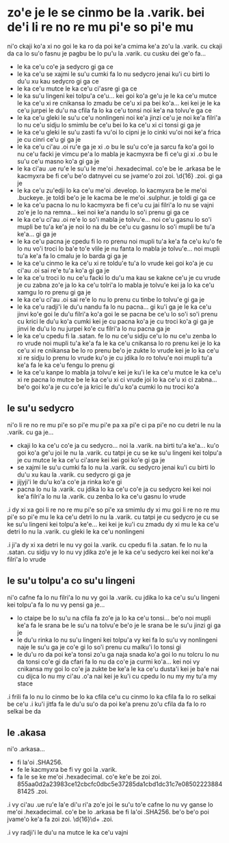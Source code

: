 zo'e je le se cinmo be la .varik. bei de'i li re no re mu pi'e so pi'e mu
=========================================================================
ni'o ckaji ko'a xi no goi le ka ro da poi ke'a cmima ke'a zo'u la .varik. cu ckaji da ca lo su'o fasnu je pagbu be lo pu'u la .varik. cu cusku dei ge'o fa...

* le ka ce'u co'e ja sedycro gi ga ce
* le ka ce'u se xajmi le su'u cumki fa lo nu sedycro jenai ku'i cu birti lo du'u xu kau sedycro gi ga ce
* le ka ce'u mutce le ka ce'u ci'asre gi ga ce
* le ka su'u lingeni kei tolpu'a ce'u... kei goi ko'a ge'u je le ka ce'u mutce le ka ce'u xi re cnikansa lo zmadu be ce'u xi pa bei ko'a... kei kei je le ka ce'u jurpei le du'u na cfila fa lo ka ce'u tonsi noi ke'a na tolvu'e ga ce
* le ka ce'u gleki le su'u ce'u nonlingeni noi ke'a jinzi ce'u je noi ke'a filri'a lo nu ce'u sidju lo smimlu be ce'u bei lo ka ce'u xi ci tonsi gi ga je
* le ka ce'u gleki le su'u zasti fa vu'oi lo cipni je lo cinki vu'oi noi ke'a frica je cu cinri ce'u gi ga je
* le ka ce'u ci'au .oi ru'e ga je xi .o bu le su'u co'e ja sarcu fa ko'a goi lo nu ce'u facki je vimcu pe'a lo mabla je kacmyxra be fi ce'u gi xi .o bu le su'u ce'u masno ko'a gi ga je
* le ka ci'au .ue ru'e le su'u le me'oi .hexadecimal. co'e be le .arkasa be le kacmyxra be fi ce'u be'o datnyvei cu se jvame'o zoi zoi. \d{16} .zoi. gi ga je
* le ka ce'u zu'edji lo ka ce'u me'oi .develop. lo kacmyxra be le me'oi .buckeye. je toldi be'o je le kacma be le me'oi .sulphur. je toldi gi ga ce
* le ka ce'u pacna lo nu lo kacmyxra be fi ce'u cu jai filri'a lo nu se vajni zo'e je lo na remna... kei noi ke'a nandu lo so'i prenu gi ga ce
* le ka ce'u ci'au .oi re'e lo so'i mabla je tolvu'e... noi ce'u gasnu lo so'i mupli be tu'a ke'a je noi lo na du be ce'u cu gasnu lo so'i mupli be tu'a ke'a... gi ga je
* le ka ce'u pacna je cpedu fi lo ro prenu noi mupli tu'a ke'a fa ce'u ku'o fe lo nu vo'i troci lo ba'e to'e vlile je nu fanta lo mabla je tolvu'e... noi mupli tu'a ke'a fa lo cmalu je lo barda gi ga je
* le ka ce'u cinmo le ka ce'u xi re toldu'e tu'a lo vrude kei goi ko'a je cu ci'au .oi sai re'e tu'a ko'a gi ga je
* le ka ce'u troci lo nu ce'u facki lo du'u ma kau se kakne ce'u je cu vrude je cu zabna zo'e ja lo ka ce'u tolri'a lo mabla je tolvu'e kei ja lo ka ce'u xamgu lo ro prenu gi ga je
* le ka ce'u ci'au .oi sai re'e lo nu lo prenu cu tinbe lo tolvu'e gi ga je
* le ka ce'u radji'i le du'u nandu fa lo nu pacna... gi ku'i ga je le ka ce'u jinvi ko'e goi le du'u filri'a ko'a goi le se pacna be ce'u lo so'i so'i prenu cu krici le du'u ko'a cumki kei je cu pacna ko'a je cu troci ko'a gi ga je jinvi le du'u lo nu jurpei ko'e cu filri'a lo nu pacna ga je
* le ka ce'u cpedu fi la .satan. fe lo nu ce'u sidju ce'u lo nu ce'u zenba lo ro vrude noi mupli tu'a ke'a fa le ka ce'u cnikansa lo ro prenu kei je lo ka ce'u xi re cnikansa be lo ro prenu be'o je zukte lo vrude kei je lo ka ce'u xi re sidju lo prenu lo vrude ku'o je cu jdika lo ro tolvu'e noi mupli tu'a ke'a fa le ka ce'u fengu lo prenu gi
* le ka ce'u kanpe lo mabla ja tolvu'e kei je ku'i le ka ce'u mutce le ka ce'u xi re pacna lo mutce be le ka ce'u xi ci vrude joi lo ka ce'u xi ci zabna... be'o goi ko'a je cu co'e ja krici le du'u ko'a cumki lo nu troci ko'a

## le su'u sedycro
ni'o li re no re mu pi'e so pi'e mu pi'e pa xa pi'e ci pa pi'e no cu detri le nu la .varik. cu ga je...

* ckaji lo ka ce'u co'e ja cu sedycro... noi la .varik. na birti tu'a ke'a... ku'o goi ko'a ge'u joi le nu la .varik. cu tatpi je cu se ke su'u lingeni kei tolpu'a je cu mutce le ka ce'u ci'asre kei kei goi ko'e gi ga je
* se xajmi le su'u cumki fa lo nu la .varik. cu sedycro jenai ku'i cu birti lo du'u xu kau la .varik. cu sedycro gi ga je
* jijyji'i le du'u ko'a co'e ja rinka ko'e gi
* pacna lo nu la .varik. cu jdika lo ka ce'u co'e ja cu sedycro kei kei noi ke'a filri'a lo nu la .varik. cu zenba lo ka ce'u gasnu lo vrude

.i dy xi xa goi li re no re mu pi'e so pi'e xa smimlu dy xi mu goi li re no re mu pi'e so pi'e mu le ka ce'u detri lo nu la .varik. cu tatpi je cu sedycro je cu se ke su'u lingeni kei tolpu'a ke'e... kei kei je ku'i cu zmadu dy xi mu le ka ce'u detri lo nu la .varik. cu gleki le ka ce'u nonlingeni

.i ji'a dy xi xa detri le nu vy goi la .varik. cu cpedu fi la .satan. fe lo nu la .satan. cu sidju vy lo nu vy jdika zo'e je le ka ce'u sedycro kei kei noi ke'a filri'a lo vrude

## le su'u tolpu'a co su'u lingeni
ni'o cafne fa lo nu filri'a lo nu vy goi la .varik. cu jdika lo ka ce'u su'u lingeni kei tolpu'a fa lo nu vy pensi ga je...

* lo ctaipe be lo su'u na cfila fa zo'e ja lo ka ce'u tonsi... be'o noi mupli ke'a fa le srana be le su'u na tolvu'e be'o je le srana be le su'u jinzi gi ga je
* le du'u rinka lo nu su'u lingeni kei tolpu'a vy kei fa lo su'u vy nonlingeni naje le su'u ga je co'e gi lo so'i prenu cu malku'i lo tonsi gi
* le du'u ro da poi ke'a tonsi zo'u ga naja snada ko'a goi lo nu tolcru lo nu da tonsi co'e gi da cfari fa lo nu da co'e ja curmi ko'a... kei noi vy cnikansa my goi lo co'e ja zukte be ke'a le ka ce'u dusta'i kei je ba'e nai cu dijca lo nu my ci'au .o'a nai kei je ku'i cu cpedu lo nu my my tu'a my stace

.i frili fa lo nu lo cinmo be lo ka cfila ce'u cu cinmo lo ka cfila fa lo ro selkai be ce'u  .i ku'i jitfa fa le du'u su'o da poi ke'a prenu zo'u cfila da fa lo ro selkai be da

## le .akasa
ni'o .arkasa...

* fi la'oi .SHA256.
* fe le kacmyxra be fi vy goi la .varik.
* fa le se ke me'oi .hexadecimal. co'e ke'e be zoi zoi. 855aa0d2a23983ce12cbcfc0dbc5e37285da1cbd1dc31c7e0850222388481425 .zoi.

.i vy ci'au .ue ru'e la'e di'u ri'a zo'e joi le su'u to'e cafne lo nu vy ganse lo me'oi .hexadecimal. co'e be lo .arkasa be fi la'oi .SHA256. be'o be'o poi jvame'o ke'a fa zoi zoi. \d{16}\d+ .zoi.

.i vy radji'i le du'u na mutce le ka ce'u vajni
